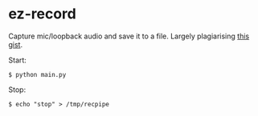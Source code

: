 # ez-record
Capture mic/loopback audio and save it to a file.
Largely plagiarising [this gist](https://gist.github.com/sloria/5693955).

Start:

```
$ python main.py
```

Stop:
```
$ echo "stop" > /tmp/recpipe
```
